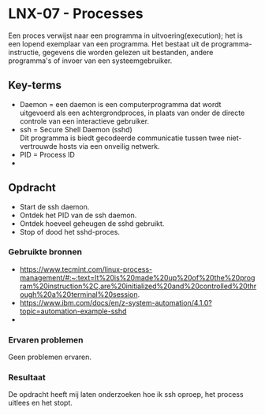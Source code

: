# LNX-07 - Processes
Een proces verwijst naar een programma in uitvoering(execution); het is een lopend exemplaar van een programma. Het bestaat uit de programma-instructie, gegevens die worden gelezen uit bestanden, andere programma's of invoer van een systeemgebruiker.

## Key-terms
-   Daemon  =   een daemon is een computerprogramma dat wordt uitgevoerd als een achtergrondproces, in plaats van onder de directe controle van een interactieve gebruiker.
-   ssh = Secure Shell Daemon (sshd)  
 Dit programma is biedt gecodeerde communicatie tussen twee niet-vertrouwde hosts via een onveilig netwerk.
 -  PID = Process ID
-   
## Opdracht  
-   Start de ssh daemon.  
-   Ontdek het PID van de ssh daemon.  
-   Ontdek hoeveel geheugen de sshd gebruikt.  
-   Stop of dood het sshd-proces.

### Gebruikte bronnen
-   https://www.tecmint.com/linux-process-management/#:~:text=It%20is%20made%20up%20of%20the%20program%20instruction%2C,are%20initialized%20and%20controlled%20through%20a%20terminal%20session.  
-   https://www.ibm.com/docs/en/z-system-automation/4.1.0?topic=automation-example-sshd  
-   

### Ervaren problemen
Geen problemen ervaren.

### Resultaat
De opdracht heeft mij laten onderzoeken hoe ik ssh oproep, het process uitlees en het stopt.

